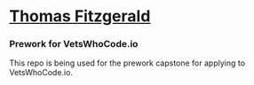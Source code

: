 # [Thomas Fitzgerald](fitzwebdev.github.io)

### Prework for VetsWhoCode.io
This repo is being used for the prework capstone for applying to VetsWhoCode.io.
